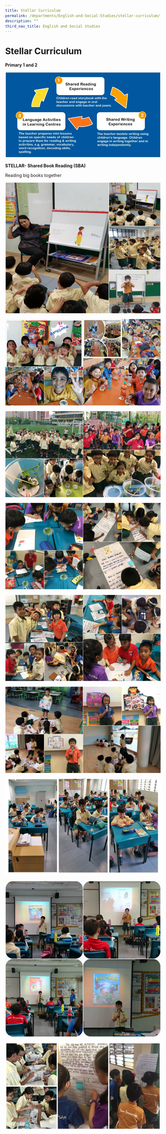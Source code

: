 ```yaml
---
title: Stellar Curriculum
permalink: /departments/English-and-Social-Studies/stellar-curriculum/
description: ""
third_nav_title: English and Social Studies
---
```

# Stellar Curriculum
**Primary 1 and 2**

![](/images/Departments/English%20and%20Social%20Studies/Stellar%20Curriculum/stellar1.jpg)

**STELLAR- Shared Book Reading (SBA)**

Reading big books together

![](/images/Departments/English%20and%20Social%20Studies/Stellar%20Curriculum/v1.jpg)

![](/images/Departments/English%20and%20Social%20Studies/Stellar%20Curriculum/v2.jpg)

![](/images/Departments/English%20and%20Social%20Studies/Stellar%20Curriculum/v3.jpg)

![](/images/Departments/English%20and%20Social%20Studies/Stellar%20Curriculum/v4.jpg)

![](/images/Departments/English%20and%20Social%20Studies/Stellar%20Curriculum/v5.jpg)

![](/images/Departments/English%20and%20Social%20Studies/Stellar%20Curriculum/v6.jpg)

![](/images/Departments/English%20and%20Social%20Studies/Stellar%20Curriculum/v7.png)

![](/images/Departments/English%20and%20Social%20Studies/Stellar%20Curriculum/v8.jpg)

![](/images/Departments/English%20and%20Social%20Studies/Stellar%20Curriculum/v9.jpg)